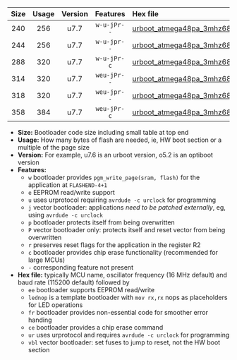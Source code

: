 |Size|Usage|Version|Features|Hex file|
|:-:|:-:|:-:|:-:|:--|
|240|256|u7.7|`w-u-jPr--`|[urboot_atmega48pa_3mhz6864_19200bps_lednop_ur_vbl.hex](https://raw.githubusercontent.com/stefanrueger/urboot.hex/main/mcus/atmega48pa/fcpu_3mhz6864/19200_bps/urboot_atmega48pa_3mhz6864_19200bps_lednop_ur_vbl.hex)|
|244|256|u7.7|`w-u-jpr--`|[urboot_atmega48pa_3mhz6864_19200bps_lednop_fr_ur_vbl.hex](https://raw.githubusercontent.com/stefanrueger/urboot.hex/main/mcus/atmega48pa/fcpu_3mhz6864/19200_bps/urboot_atmega48pa_3mhz6864_19200bps_lednop_fr_ur_vbl.hex)|
|288|320|u7.7|`w-u-jPr-c`|[urboot_atmega48pa_3mhz6864_19200bps_lednop_fr_ce_ur_vbl.hex](https://raw.githubusercontent.com/stefanrueger/urboot.hex/main/mcus/atmega48pa/fcpu_3mhz6864/19200_bps/urboot_atmega48pa_3mhz6864_19200bps_lednop_fr_ce_ur_vbl.hex)|
|314|320|u7.7|`weu-jPr--`|[urboot_atmega48pa_3mhz6864_19200bps_ee_lednop_ur_vbl.hex](https://raw.githubusercontent.com/stefanrueger/urboot.hex/main/mcus/atmega48pa/fcpu_3mhz6864/19200_bps/urboot_atmega48pa_3mhz6864_19200bps_ee_lednop_ur_vbl.hex)|
|318|320|u7.7|`weu-jpr--`|[urboot_atmega48pa_3mhz6864_19200bps_ee_lednop_fr_ur_vbl.hex](https://raw.githubusercontent.com/stefanrueger/urboot.hex/main/mcus/atmega48pa/fcpu_3mhz6864/19200_bps/urboot_atmega48pa_3mhz6864_19200bps_ee_lednop_fr_ur_vbl.hex)|
|358|384|u7.7|`weu-jPr-c`|[urboot_atmega48pa_3mhz6864_19200bps_ee_lednop_fr_ce_ur_vbl.hex](https://raw.githubusercontent.com/stefanrueger/urboot.hex/main/mcus/atmega48pa/fcpu_3mhz6864/19200_bps/urboot_atmega48pa_3mhz6864_19200bps_ee_lednop_fr_ce_ur_vbl.hex)|

- **Size:** Bootloader code size including small table at top end
- **Usage:** How many bytes of flash are needed, ie, HW boot section or a multiple of the page size
- **Version:** For example, u7.6 is an urboot version, o5.2 is an optiboot version
- **Features:**
  + `w` bootloader provides `pgm_write_page(sram, flash)` for the application at `FLASHEND-4+1`
  + `e` EEPROM read/write support
  + `u` uses urprotocol requiring `avrdude -c urclock` for programming
  + `j` vector bootloader: applications *need to be patched externally*, eg, using `avrdude -c urclock`
  + `p` bootloader protects itself from being overwritten
  + `P` vector bootloader only: protects itself and reset vector from being overwritten
  + `r` preserves reset flags for the application in the register R2
  + `c` bootloader provides chip erase functionality (recommended for large MCUs)
  + `-` corresponding feature not present
- **Hex file:** typically MCU name, oscillator frequency (16 MHz default) and baud rate (115200 default) followed by
  + `ee` bootloader supports EEPROM read/write
  + `lednop` is a template bootloader with `mov rx,rx` nops as placeholders for LED operations
  + `fr` bootloader provides non-essential code for smoother error handing
  + `ce` bootloader provides a chip erase command
  + `ur` uses urprotocol and requires `avrdude -c urclock` for programming
  + `vbl` vector bootloader: set fuses to jump to reset, not the HW boot section

